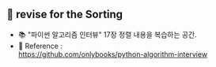 ## **💾 revise for the Sorting**
- 📚 "파이썬 알고리즘 인터뷰" 17장 정렬 내용을 복습하는 공간.  
- 📌 Reference :   
    https://github.com/onlybooks/python-algorithm-interview